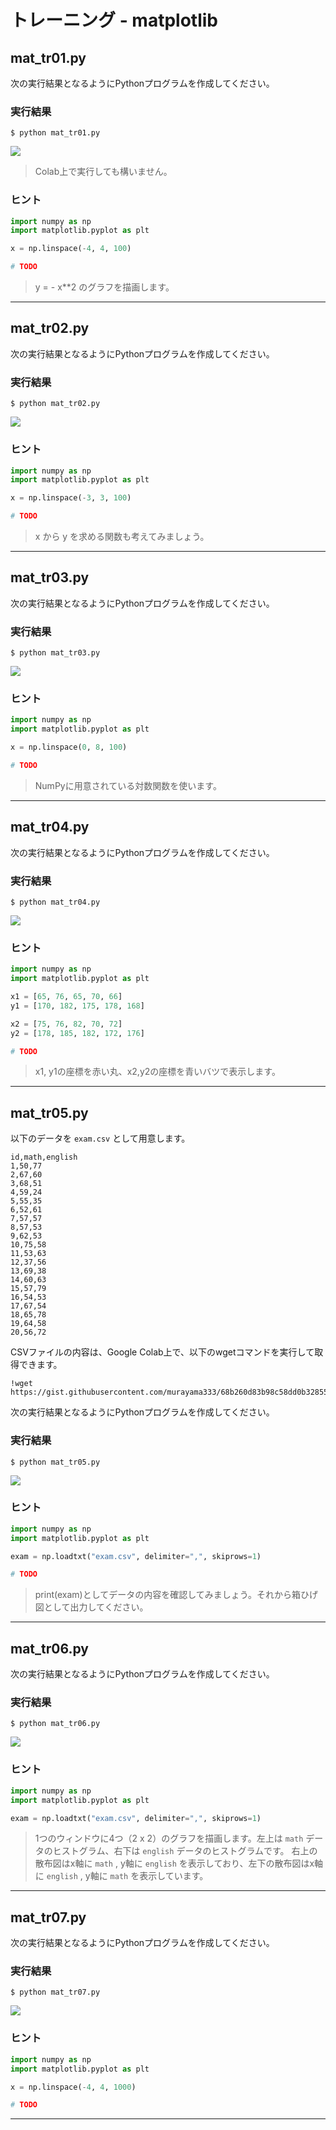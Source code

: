 # トレーニング - matplotlib

## mat_tr01.py

次の実行結果となるようにPythonプログラムを作成してください。

### 実行結果

``` text
$ python mat_tr01.py
```

![](img/02/mat_tr01.png?a)

> Colab上で実行しても構いません。

### ヒント

``` python
import numpy as np
import matplotlib.pyplot as plt

x = np.linspace(-4, 4, 100)

# TODO
```

> y = - x**2 のグラフを描画します。

---

## mat_tr02.py

次の実行結果となるようにPythonプログラムを作成してください。

### 実行結果

``` text
$ python mat_tr02.py
```

![](img/02/mat_tr02.png?a)

### ヒント

``` python
import numpy as np
import matplotlib.pyplot as plt

x = np.linspace(-3, 3, 100)

# TODO
```

> x から y を求める関数も考えてみましょう。

---

## mat_tr03.py

次の実行結果となるようにPythonプログラムを作成してください。

### 実行結果

``` text
$ python mat_tr03.py
```

![](img/02/mat_tr03.png?a)

### ヒント

``` python
import numpy as np
import matplotlib.pyplot as plt

x = np.linspace(0, 8, 100)

# TODO
```

> NumPyに用意されている対数関数を使います。

---

## mat_tr04.py

次の実行結果となるようにPythonプログラムを作成してください。

### 実行結果

``` text
$ python mat_tr04.py
```

![](img/02/mat_tr04.png)

### ヒント

``` python
import numpy as np
import matplotlib.pyplot as plt

x1 = [65, 76, 65, 70, 66]
y1 = [170, 182, 175, 178, 168]

x2 = [75, 76, 82, 70, 72]
y2 = [178, 185, 182, 172, 176]

# TODO
```

> x1, y1の座標を赤い丸、x2,y2の座標を青いバツで表示します。

---

## mat_tr05.py

以下のデータを `exam.csv` として用意します。

```csv
id,math,english
1,50,77
2,67,60
3,68,51
4,59,24
5,55,35
6,52,61
7,57,57
8,57,53
9,62,53
10,75,58
11,53,63
12,37,56
13,69,38
14,60,63
15,57,79
16,54,53
17,67,54
18,65,78
19,64,58
20,56,72
```

CSVファイルの内容は、Google Colab上で、以下のwgetコマンドを実行して取得できます。

```text
!wget https://gist.githubusercontent.com/murayama333/68b260d83b98c58dd0b328550e7504a0/raw/5a92368cead833690349148c4c146f9d38518c8a/exam.csv
```


次の実行結果となるようにPythonプログラムを作成してください。

### 実行結果

``` text
$ python mat_tr05.py
```

![](img/02/mat_tr05.png)

### ヒント

``` python
import numpy as np
import matplotlib.pyplot as plt

exam = np.loadtxt("exam.csv", delimiter=",", skiprows=1)

# TODO
```

> print(exam)としてデータの内容を確認してみましょう。それから箱ひげ図として出力してください。

---

## mat_tr06.py

次の実行結果となるようにPythonプログラムを作成してください。

### 実行結果

``` text
$ python mat_tr06.py
```

![](img/02/mat_tr06.png)

### ヒント

``` python
import numpy as np
import matplotlib.pyplot as plt

exam = np.loadtxt("exam.csv", delimiter=",", skiprows=1)

```

> 1つのウィンドウに4つ（2 x 2）のグラフを描画します。左上は `math` データのヒストグラム、右下は `english` データのヒストグラムです。 右上の散布図はx軸に `math` , y軸に `english` を表示しており、左下の散布図はx軸に `english` , y軸に `math` を表示しています。

---

## mat_tr07.py

次の実行結果となるようにPythonプログラムを作成してください。

### 実行結果

``` text
$ python mat_tr07.py
```

![](img/02/mat_tr07.png)

### ヒント

``` python
import numpy as np
import matplotlib.pyplot as plt

x = np.linspace(-4, 4, 1000)

# TODO
```

---
